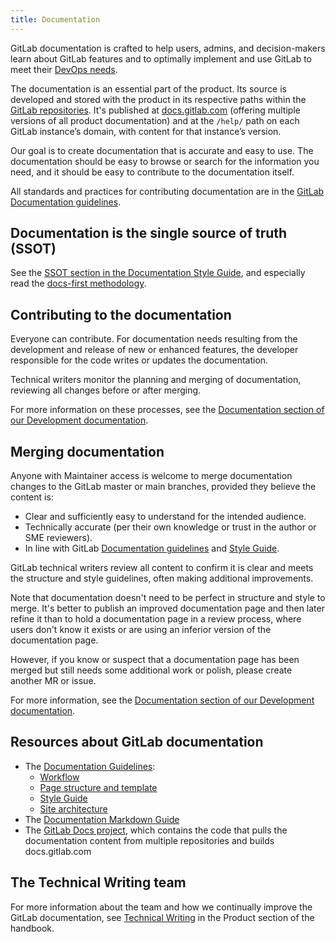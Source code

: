 ```yaml
---
title: Documentation
---
```


GitLab documentation is crafted to help users, admins, and decision-makers
learn about GitLab features and to optimally implement and use GitLab to meet
their [DevOps needs](/stages-devops-lifecycle/).

The documentation is an essential part of the product. Its source is developed
and stored with the product in its respective paths within the
[GitLab repositories](https://docs.gitlab.com/ee/development/documentation/site_architecture/#architecture).
It's published at [docs.gitlab.com](https://docs.gitlab.com) (offering multiple
versions of all product documentation) and at the `/help/` path on each GitLab
instance’s domain, with content for that instance’s version.

Our goal is to create documentation that is accurate and easy
to use. The documentation should be easy to browse or search for the information you need, and
it should be easy to contribute to the documentation itself.

All standards and practices for contributing documentation are in the
[GitLab Documentation guidelines](https://docs.gitlab.com/ee/development/documentation/).

## Documentation is the single source of truth (SSOT)

See the [SSOT section in the Documentation Style Guide](https://docs.gitlab.com/ee/development/documentation/styleguide/#documentation-is-the-single-source-of-truth-ssot),
and especially read the [docs-first methodology](https://docs.gitlab.com/ee/development/documentation/styleguide/#docs-first-methodology).

## Contributing to the documentation

Everyone can contribute. For documentation needs resulting from the development
and release of new or enhanced features, the developer responsible for the code
writes or updates the documentation.

Technical writers monitor the planning and merging of documentation, reviewing
all changes before or after merging.

For more information on these processes, see the
[Documentation section of our Development documentation](https://docs.gitlab.com/ee/development/documentation/).

## Merging documentation

Anyone with Maintainer access is welcome to merge documentation changes to the
GitLab master or main branches, provided they believe the content is:

- Clear and sufficiently easy to understand for the intended audience.
- Technically accurate (per their own knowledge or trust in the author or SME reviewers).
- In line with GitLab [Documentation guidelines](https://docs.gitlab.com/ee/development/documentation/)
and [Style Guide](https://docs.gitlab.com/ee/development/documentation/styleguide/).

GitLab technical writers review all content to confirm it is clear and
meets the structure and style guidelines, often making additional improvements.

Note that documentation doesn't need to be perfect in structure and style to
merge. It's better to publish an improved documentation page and then later
refine it than to hold a documentation page in a review process, where users
don't know it exists or are using an inferior version of the documentation page.

However, if you know or suspect that a documentation page has been merged but still needs some additional work or polish,
please create another MR or issue.

For more information, see the [Documentation section of our Development documentation](https://docs.gitlab.com/ee/development/documentation/).

## Resources about GitLab documentation

- The [Documentation Guidelines](https://docs.gitlab.com/ee/development/documentation/):
    - [Workflow](https://docs.gitlab.com/ee/development/documentation/workflow.html)
    - [Page structure and template](https://docs.gitlab.com/ee/development/documentation/structure.html)
    - [Style Guide](https://docs.gitlab.com/ee/development/documentation/styleguide/)
    - [Site architecture](https://docs.gitlab.com/ee/development/documentation/site_architecture/index.html)
- The [Documentation Markdown Guide](/handbook/markdown-guide/)
- The [GitLab Docs project](https://gitlab.com/gitlab-org/gitlab-docs/), which
contains the code that pulls the documentation content from multiple
repositories and builds docs.gitlab.com

## The Technical Writing team

For more information about the team and how we continually improve
the GitLab documentation, see [Technical Writing](https://about.gitlab.com/product/ux/technical-writing/)
in the Product section of the handbook.
